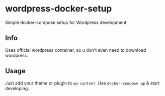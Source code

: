 # wordpress-docker-setup
Simple docker-compose setup for Wordpress development

## Info
Uses official wordpress container, so u don't even need to download wordpress. 

## Usage 
Just add your theme or plugin to `wp-content`.
Use `docker-compose up` & start developing.